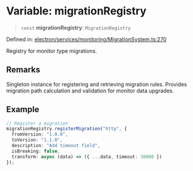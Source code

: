 # Variable: migrationRegistry

> `const` **migrationRegistry**: `MigrationRegistry`

Defined in: [electron/services/monitoring/MigrationSystem.ts:270](https://github.com/Nick2bad4u/Uptime-Watcher/blob/2a45eeb1723f8f7089001af2c92aa07d82dfe7e4/electron/services/monitoring/MigrationSystem.ts#L270)

Registry for monitor type migrations.

## Remarks

Singleton instance for registering and retrieving migration rules.
Provides migration path calculation and validation for monitor data upgrades.

## Example

```typescript
// Register a migration
migrationRegistry.registerMigration("http", {
  fromVersion: "1.0.0",
  toVersion: "1.1.0",
  description: "Add timeout field",
  isBreaking: false,
  transform: async (data) => ({ ...data, timeout: 30000 })
});
```

